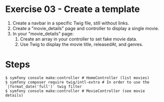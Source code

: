 Exercise 03 - Create a template
===============================

1. Create a navbar in a specific Twig file, still without links. 
2. Create a "movie_details" page and controller to display a single movie. 
3. In your "movie_details" page:
    1. Create an array in your controller to set fake movie data. 
    2. Use Twig to display the movie title, releasedAt, and genres.


# Steps
```shell
$ symfony console make:controller # HomeController (list movies)
$ symfony composer require twig/intl-extra # In order to use the `|format_date('full')` twig filter
$ symfony console make:controller # MovieController (see movie details)
```
